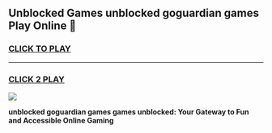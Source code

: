 
## Unblocked Games unblocked goguardian games Play Online 👋
<h3>
<a href="https://news.freeplayer.one?title=unblocked_goguardian_games&ref=17F">CLICK TO PLAY</a></h3>
<hr>

<h3>
<a href="https://news.freeplayer.one?title=unblocked_goguardian_games&ref=17F">CLICK 2 PLAY</a>
  
</h3>

<a href="https://news.freeplayer.one?title=unblocked_goguardian_games&ref=17F/"><img src="https://clearcache.store/games.png"></a>


**unblocked goguardian games games unblocked: Your Gateway to Fun and Accessible Online Gaming**
